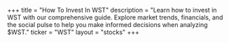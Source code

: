 +++
title = "How To Invest In WST"
description = "Learn how to invest in WST with our comprehensive guide. Explore market trends, financials, and the social pulse to help you make informed decisions when analyzing $WST."
ticker = "WST"
layout = "stocks"
+++

